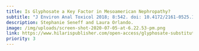```yaml
---
title: Is Glyphosate a Key Factor in Mesoamerican Nephropathy?
subtitle: "J Environ Anal Toxicol 2018; 8:542. doi: 10.4172/2161-0525.1000542"
description: Stephanie Seneff and Laura Orlando.
image: /img/uploads/screen-shot-2020-07-05-at-6.22.53-pm.png
link: https://www.hilarispublisher.com/open-access/glyphosate-substitution-for-glycine-during-protein-synthesis-as-a-causalfactor-in-mesoamerican-nephropathy-2161-0525-1000541.pdf
priority: 3
---
```

